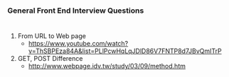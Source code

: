  ### General Front End Interview Questions

# 

1. From  URL to Web page
    + https://www.youtube.com/watch?v=ThSBPEza84A&list=PLlPcwHqLqJDlD86V7FNTP8d7JBvQmITrP
2. GET, POST Difference
    + http://www.webpage.idv.tw/study/03/09/method.htm
